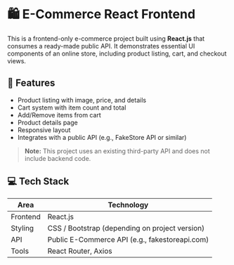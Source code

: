 # 🛍️ E-Commerce React Frontend

This is a frontend-only e-commerce project built using **React.js** that consumes a ready-made public API. It demonstrates essential UI components of an online store, including product listing, cart, and checkout views.

## 🧩 Features

- Product listing with image, price, and details
- Cart system with item count and total
- Add/Remove items from cart
- Product details page
- Responsive layout
- Integrates with a public API (e.g., FakeStore API or similar)

> **Note:** This project uses an existing third-party API and does not include backend code.

## 💻 Tech Stack

| Area      | Technology         |
|-----------|--------------------|
| Frontend  | React.js           |
| Styling   | CSS  / Bootstrap (depending on project version) |
| API       | Public E-Commerce API (e.g., fakestoreapi.com) |
| Tools     | React Router, Axios |
